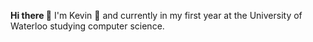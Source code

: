 **Hi there :wave:** I'm Kevin :carrot: and currently in my first year at the University of Waterloo studying computer science.
